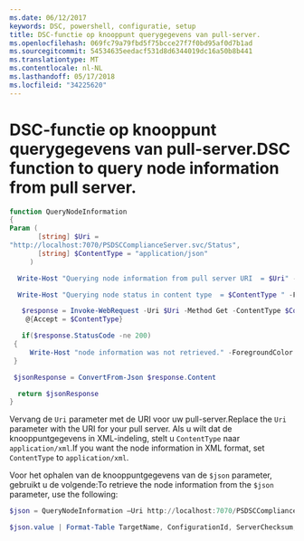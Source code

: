 ```yaml
---
ms.date: 06/12/2017
keywords: DSC, powershell, configuratie, setup
title: DSC-functie op knooppunt querygegevens van pull-server.
ms.openlocfilehash: 069fc79a79fbd5f75bcce27f7f0bd95af0d7b1ad
ms.sourcegitcommit: 54534635eedacf531d8d6344019dc16a50b8b441
ms.translationtype: MT
ms.contentlocale: nl-NL
ms.lasthandoff: 05/17/2018
ms.locfileid: "34225620"
---
```

# <a name="dsc-function-to-query-node-information-from-pull-server"></a><span data-ttu-id="90e2f-103">DSC-functie op knooppunt querygegevens van pull-server.</span><span class="sxs-lookup"><span data-stu-id="90e2f-103">DSC function to query node information from pull server.</span></span>

```powershell
function QueryNodeInformation
{
Param (
       [string] $Uri =
"http://localhost:7070/PSDSCComplianceServer.svc/Status",
       [string] $ContentType = "application/json"
     )

  Write-Host "Querying node information from pull server URI  = $Uri" -ForegroundColor Green

  Write-Host "Querying node status in content type  = $ContentType " -ForegroundColor Green

   $response = Invoke-WebRequest -Uri $Uri -Method Get -ContentType $ContentType -UseDefaultCredentials -Headers
    @{Accept = $ContentType}

   if($response.StatusCode -ne 200)
 {
     Write-Host "node information was not retrieved." -ForegroundColor Red
 }

 $jsonResponse = ConvertFrom-Json $response.Content

  return $jsonResponse
}
```

<span data-ttu-id="90e2f-104">Vervang de `Uri` parameter met de URI voor uw pull-server.</span><span class="sxs-lookup"><span data-stu-id="90e2f-104">Replace the `Uri` parameter with the URI for your pull server.</span></span> <span data-ttu-id="90e2f-105">Als u wilt dat de knooppuntgegevens in XML-indeling, stelt u `ContentType` naar `application/xml`.</span><span class="sxs-lookup"><span data-stu-id="90e2f-105">If you want the node information in XML format, set `ContentType` to `application/xml`.</span></span>

<span data-ttu-id="90e2f-106">Voor het ophalen van de knooppuntgegevens van de `$json` parameter, gebruikt u de volgende:</span><span class="sxs-lookup"><span data-stu-id="90e2f-106">To retrieve the node information from the `$json` parameter, use the following:</span></span>

```powershell
$json = QueryNodeInformation –Uri http://localhost:7070/PSDSCComplianceServer.svc/Status

$json.value | Format-Table TargetName, ConfigurationId, ServerChecksum, NodeCompliant, LastComplianceTime, StatusCode
```